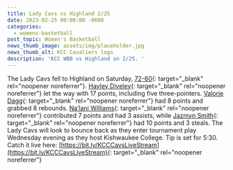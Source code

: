 ```yaml
---
title: Lady Cavs vs Highland 2/25
date: 2023-02-25 00:00:00 -0600
categories:
  - womens-basketball
post_topic: Women's Basketball
news_thumb_image: assets/img/placeholder.jpg
news_thumb_alt: KCC Cavaliers logo
description: 'KCC WBB vs Highland on 2/25. '
---
```

The Lady Cavs fell to Highland on Saturday, [72-60](https://www.njcaa.org/sports/wbkb/2022-23/div2/boxscores/20230225_i65k.xml?view=boxscore){: target="_blank" rel="noopener noreferrer"}. [Hayley Diveley](https://athletics.kcc.edu/womens-basketball/roster/){: target="_blank" rel="noopener noreferrer"} let the way with 17 points, including five three-pointers. [Valorie Dagg](https://athletics.kcc.edu/womens-basketball/roster/){: target="_blank" rel="noopener noreferrer"} had 8 points and grabbed 8 rebounds. [Na’lani Williams](https://athletics.kcc.edu/womens-basketball/roster/){: target="_blank" rel="noopener noreferrer"} contributed 7 points and had 3 assists, while [Jazmyn Smith](https://athletics.kcc.edu/womens-basketball/roster/){: target="_blank" rel="noopener noreferrer"} had 10 points and 3 steals. The Lady Cavs will look to bounce back as they enter tournament play Wednesday evening as they host Kishwaukee College. Tip is set for 5:30. Catch it live here: [https://bit.ly/KCCCavsLiveStream](https://bit.ly/KCCCavsLiveStream){: target="_blank" rel="noopener noreferrer"}
